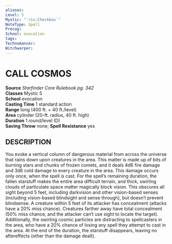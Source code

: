 ```yaml
---
aliases: 
Level: 5
Mystic: "`ris:Checkbox`"
NoteType: Spell
Precog: 
School: evocation 
tags: 
Technomancer: 
Witchwarper: 
---
```

# CALL COSMOS

**Source** _Starfinder Core Rulebook pg. 342_  
**Classes** Mystic 5  
**School** evocation  
**Casting Time** 1 standard action  
**Range** long (400 ft. + 40 ft./level)  
**Area** cylinder (20-ft. radius, 40 ft. high)  
**Duration** 1 round/level (D)  
**Saving Throw** none; **Spell Resistance** yes

## DESCRIPTION

You evoke a vertical column of dangerous material from across the universe that rains down upon creatures in the area. This matter is made up of bits of burning stars and chunks of frozen comets, and it deals 4d6 fire damage and 3d6 cold damage to every creature in the area. This damage occurs only once, when the spell is cast. For the spell’s remaining duration, the fallen starstuff makes the entire area difficult terrain, and thick, swirling clouds of particulate space matter magically block vision. This obscures all sight beyond 5 feet, including darkvision and other vision-based senses (including vision-based blindsight and sense through), but doesn’t prevent blindsense. A creature within 5 feet of its attacker has concealment (attacks have a 20% miss chance). Creatures farther away have total concealment (50% miss chance, and the attacker can’t use sight to locate the target). Additionally, the swirling cosmic particles are distracting to spellcasters in the area, who have a 20% chance of losing any spell they attempt to cast in the area. At the end of the duration, the starstuff disappears, leaving no aftereffects (other than the damage dealt).